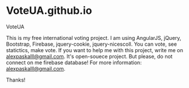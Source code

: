 # VoteUA.github.io
VoteUA

This is my free international voting project. I am using AngularJS, jQuery, Bootstrap, Firebase, jquery-cookie, jquery-nicescoll.
You can vote, see statictics, make vote.
If you want to help me with this project, write me on alexpaskalll@gmail.com. It's open-souece project. But please, do not connect on me firebase database!
For more information: alexpaskalll@gmail.com.

Thanks!